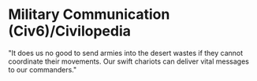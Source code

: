 # Military Communication (Civ6)/Civilopedia

"It does us no good to send armies into the desert wastes if they cannot coordinate their movements. Our swift chariots can deliver vital messages to our commanders."